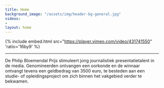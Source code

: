 ```yaml
---
title: Home
background_image: "/assets/img/header-bg-general.jpg"
videos:
- 
layout: home
---
```


{% include embed.html src="https://player.vimeo.com/video/431741550" 'ratio='16by9' %}


---

De Philip Bloemendal Prijs stimuleert jong journalistiek presentatietalent in de media. Genomineerden ontvangen een oorkonde en de winnaar ontvangt tevens een geldbedrag van 3500 euro, te besteden aan een studie- of opleidingsproject om zich binnen het vakgebied verder te bekwamen.
